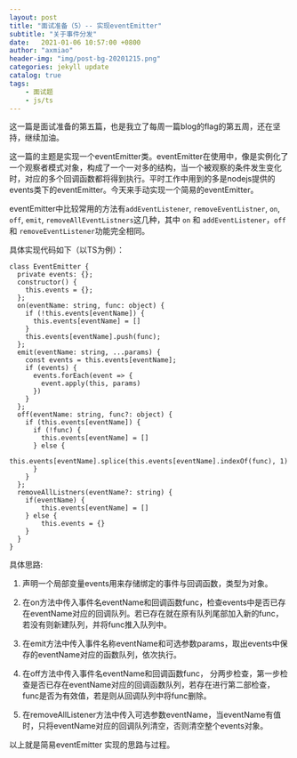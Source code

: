 ```yaml
---
layout: post
title: "面试准备（5）-- 实现eventEmitter"
subtitle: "关于事件分发"
date:   2021-01-06 10:57:00 +0800
author: "axmiao"
header-img: "img/post-bg-20201215.png"
categories: jekyll update
catalog: true
tags: 
    - 面试题
    - js/ts
---
```


这一篇是面试准备的第五篇，也是我立了每周一篇blog的flag的第五周，还在坚持，继续加油。

这一篇的主题是实现一个eventEmitter类。eventEmitter在使用中，像是实例化了一个观察者模式对象，构成了一个一对多的结构，当一个被观察的条件发生变化时，对应的多个回调函数都将得到执行。平时工作中用到的多是nodejs提供的events类下的eventEmitter。今天来手动实现一个简易的eventEmitter。

eventEmitter中比较常用的方法有`addEventListener`, `removeEventListner`, `on`, `off`, `emit`, `removeAllEventListners`这几种，其中 `on` 和 `addEventListener`，`off` 和 `removeEventListener`功能完全相同。

具体实现代码如下（以TS为例）：

	class EventEmitter {
	  private events: {};
	  constructor() {
	    this.events = {};
	  };
	  on(eventName: string, func: object) {
	    if (!this.events[eventName]) {
	      this.events[eventName] = []
	    }
	    this.events[eventName].push(func);
	  };
	  emit(eventName: string, ...params) {
	    const events = this.events[eventName];
	    if (events) {
	      events.forEach(event => {
	        event.apply(this, params)
	      })
	    }
	  };
	  off(eventName: string, func?: object) {
	    if (this.events[eventName]) {
	      if (!func) {
	        this.events[eventName] = []
	      } else {
	        this.events[eventName].splice(this.events[eventName].indexOf(func), 1)
	      }
	    }
	  };
	  removeAllListners(eventName?: string) {
	  	if(eventName) {
	  		this.events[eventName] = []
		} else {
			this.events = {}
		}
	  }
	}

具体思路:

1. 声明一个局部变量events用来存储绑定的事件与回调函数，类型为对象。

2. 在on方法中传入事件名eventName和回调函数func，检查events中是否已存在eventName对应的回调队列。若已存在就在原有队列尾部加入新的func，若没有则新建队列，并将func推入队列中。

3. 在emit方法中传入事件名称eventName和可选参数params，取出events中保存的eventName对应的函数队列，依次执行。

4. 在off方法中传入事件名eventName和回调函数func， 分两步检查，第一步检查是否已存在eventName对应的回调函数队列，若存在进行第二部检查，func是否为有效值，若是则从回调队列中将func删除。

5. 在removeAllListener方法中传入可选参数eventName，当eventName有值时，只将eventName对应的回调队列清空，否则清空整个events对象。

以上就是简易eventEmitter 实现的思路与过程。